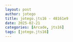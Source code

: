 ```yaml
---
layout: post
author: jotego
title: jotego.jts16 - 48161e9
date: 2025-02-21
categories: [Arcade, jts16]
tags: [jotego.jts16]
---
```


